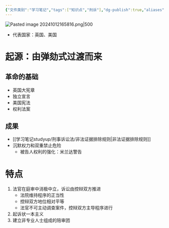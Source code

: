 ```yaml
---
{"文件类别":"学习笔记","tags":["知识点","刑诉"],"dg-publish":true,"aliases":["当事人主义诉讼模式"],"permalink":"/学习笔记studyup/刑事诉讼法/对抗制诉讼模式/","dgPassFrontmatter":true,"created":"2024-10-12T16:55:28.765+08:00","updated":"2024-11-10T19:53:58.046+08:00"}
---
```


![Pasted image 20241012165816.png|500](/img/user/%E8%BF%90%E8%A1%8C%E6%9D%82/%E9%99%84%E4%BB%B6/Pasted%20image%2020241012165816.png)
- 代表国家：英国、美国
# 起源：由弹劾式过渡而来
## 革命的基础
- 英国大宪章
- 独立宣言
- 美国宪法
- 权利法案
## 成果
- [[学习笔记studyup/刑事诉讼法/非法证据排除规则\|非法证据排除规则]]
- 沉默权力和双重禁止危险
	- 被告人权利的强化：米兰达警告
# 特点
1. 法官在庭审中消极中立，诉讼由控辩双方推进
	- 法院维持程序的正当性
	- 控辩双方地位相对平等
	- 法官不可主动调查案件，控辩双方主导程序进行
2. 起诉状一本主义
3. 建立非专业人士组成的陪审团



